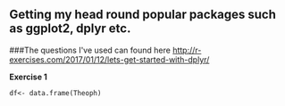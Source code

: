 ## Getting my head round popular packages such as ggplot2, dplyr etc. 

###The questions I've used can found here http://r-exercises.com/2017/01/12/lets-get-started-with-dplyr/

**Exercise 1**

```library(dplyr)
df<- data.frame(Theoph)
```
